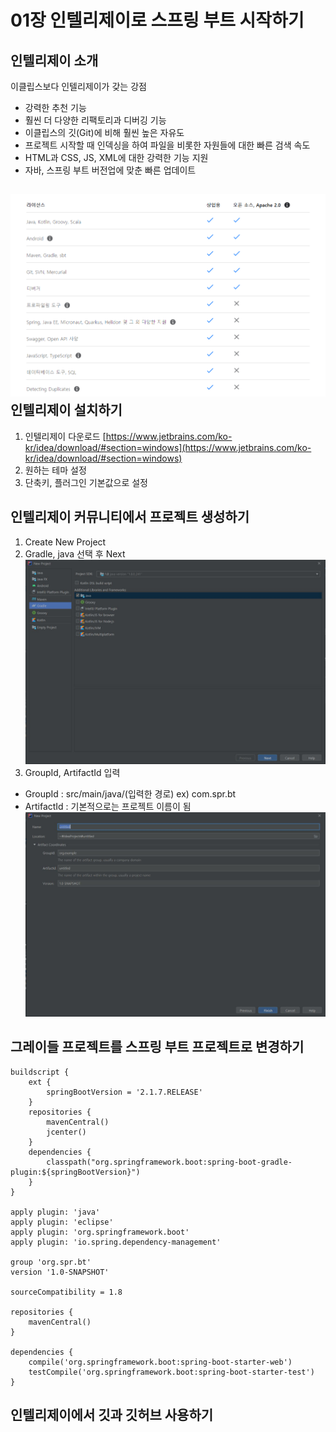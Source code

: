 01장 인텔리제이로 스프링 부트 시작하기
================================

인텔리제이 소개
---------------

이클립스보다 인텔리제이가 갖는 강점
- 강력한 추천 기능
- 훨씬 더 다양한 리팩토리과 디버깅 기능
- 이클립스의 깃(Git)에 비해 훨씬 높은 자유도
- 프로젝트 시작할 때 인덱싱을 하여 파일을 비롯한 자원들에 대한 빠른 검색 속도
- HTML과 CSS, JS, XML에 대한 강력한 기능 지원
- 자바, 스프링 부트 버전업에 맞춘 빠른 업데이트

![인텔리제이 유료, 무료 차이](../images/intelij.jpg)
인텔리제이 설치하기
----------------
1. 인텔리제이 다운로드 [https://www.jetbrains.com/ko-kr/idea/download/#section=windows](https://www.jetbrains.com/ko-kr/idea/download/#section=windows)
2. 원하는 테마 설정
3. 단축키, 플러그인 기본값으로 설정

인텔리제이 커뮤니티에서 프로젝트 생성하기
----------------------------------
1. Create New Project
2. Gradle, java 선택 후 Next
![프로젝트생성 01](../images/newProject-01.jpg)
3. GroupId, ArtifactId 입력
  - GroupId : src/main/java/(입력한 경로) ex) com.spr.bt
  - ArtifactId : 기본적으로는 프로젝트 이름이 됨
![프로젝트생성 02](../images/newProject-02.jpg)

그레이들 프로젝트를 스프링 부트 프로젝트로 변경하기
------------------------------------------
```
buildscript {
    ext {
        springBootVersion = '2.1.7.RELEASE'
    }
    repositories {
        mavenCentral()
        jcenter()
    }
    dependencies {
        classpath("org.springframework.boot:spring-boot-gradle-plugin:${springBootVersion}")
    }
}

apply plugin: 'java'
apply plugin: 'eclipse'
apply plugin: 'org.springframework.boot'
apply plugin: 'io.spring.dependency-management'

group 'org.spr.bt'
version '1.0-SNAPSHOT'

sourceCompatibility = 1.8

repositories {
    mavenCentral()
}

dependencies {
    compile('org.springframework.boot:spring-boot-starter-web')
    testCompile('org.springframework.boot:spring-boot-starter-test')
}
```

인텔리제이에서 깃과 깃허브 사용하기
-----------------------------